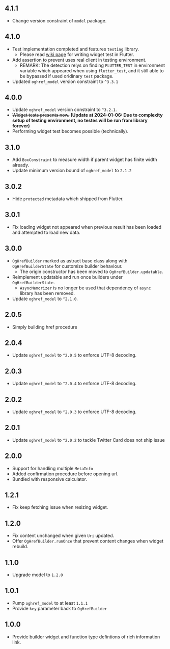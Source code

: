 ## 4.1.1

* Change version constraint of `model` package.

## 4.1.0

* Test implementation completed and features `testing` library.
    * Please read [wiki page](https://github.com/rk0cc/oghref/wiki) for writing widget test in Flutter.
* Add assertion to prevent uses real client in testing environment.
    * REMARK: The detection relys on finding `FLUTTER_TEST` in environment variable which appeared when using `flutter_test`, and it still able to be bypassed if used oridinary `test` package.
* Updated `oghref_model` version constraint to `^3.3.1`

## 4.0.0

* Update `oghref_model` version constraint to `^3.2.1`.
* ~~Widget tests presents now.~~ **(Update at 2024-01-06: Due to complexity setup of testing environment, no testes will be run from library forever)**
* Performing widget test becomes possible (technically).

## 3.1.0

* Add `BoxConstraint` to measure width if parent widget has finite width already.
* Update minimum version bound of `oghref_model` to `2.1.2`

## 3.0.2

* Hide `protected` metadata which shipped from Flutter.

## 3.0.1

* Fix loading widget not appeared when previous result has been loaded and attempted to load new data.

## 3.0.0

* `OgHrefBuilder` marked as astract base class along with `OgHrefBuilderState` for customize builder behaviour.
    * The origin constructor has been moved to `OgHrefBuilder.updatable`.
* Reimplement updatable and run once builders under `OgHrefBuilderState`.
    * `AsyncMemorizer` is no longer be used that dependency of `async` library has been removed.
* Update `oghref_model` to `^2.1.0`.

## 2.0.5

* Simply building href procedure

## 2.0.4

* Update `oghref_model` to `^2.0.5` to enforce UTF-8 decoding.

## 2.0.3

* Update `oghref_model` to `^2.0.4` to enforce UTF-8 decoding.

## 2.0.2

* Update `oghref_model` to `^2.0.3` to enforce UTF-8 decoding.

## 2.0.1

* Update `oghref_model` to `^2.0.2` to tackle Twitter Card does not ship issue

## 2.0.0

* Support for handling multiple `MetaInfo`
* Added confirmation procedure before opening url.
* Bundled with responsive calculator.

## 1.2.1

* Fix keep fetching issue when resizing widget.

## 1.2.0

* Fix content unchanged when given `Uri` updated.
* Offer `OgHrefBuilder.runOnce` that prevent content changes when widget rebuild.

## 1.1.0

* Upgrade model to `1.2.0`

## 1.0.1

* Pump `oghref_model` to at least `1.1.1`
* Provide `key` parameter back to `OgHrefBuilder`

## 1.0.0

* Provide builder widget and function type defintions of rich information link.
